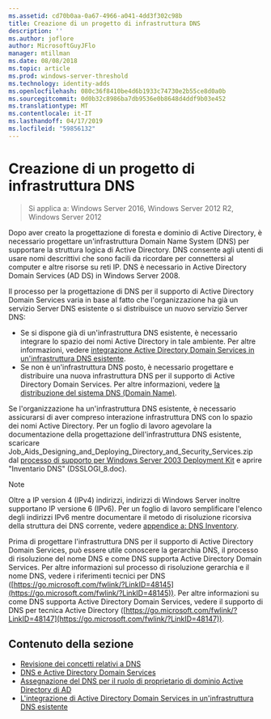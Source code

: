```yaml
---
ms.assetid: cd70b0aa-0a67-4966-a041-4dd3f302c98b
title: Creazione di un progetto di infrastruttura DNS
description: ''
ms.author: joflore
author: MicrosoftGuyJFlo
manager: mtillman
ms.date: 08/08/2018
ms.topic: article
ms.prod: windows-server-threshold
ms.technology: identity-adds
ms.openlocfilehash: 080c36f8410be4d6b1933c74730e2b55ce8d0a0b
ms.sourcegitcommit: 0d0b32c8986ba7db9536e0b8648d4ddf9b03e452
ms.translationtype: MT
ms.contentlocale: it-IT
ms.lasthandoff: 04/17/2019
ms.locfileid: "59856132"
---
```

# <a name="creating-a-dns-infrastructure-design"></a>Creazione di un progetto di infrastruttura DNS

>Si applica a: Windows Server 2016, Windows Server 2012 R2, Windows Server 2012

Dopo aver creato la progettazione di foresta e dominio di Active Directory, è necessario progettare un'infrastruttura Domain Name System (DNS) per supportare la struttura logica di Active Directory. DNS consente agli utenti di usare nomi descrittivi che sono facili da ricordare per connettersi al computer e altre risorse su reti IP. DNS è necessario in Active Directory Domain Services (AD DS) in Windows Server 2008.  
  
Il processo per la progettazione di DNS per il supporto di Active Directory Domain Services varia in base al fatto che l'organizzazione ha già un servizio Server DNS esistente o si distribuisce un nuovo servizio Server DNS:  
  
- Se si dispone già di un'infrastruttura DNS esistente, è necessario integrare lo spazio dei nomi Active Directory in tale ambiente. Per altre informazioni, vedere [integrazione Active Directory Domain Services in un'infrastruttura DNS esistente](../../ad-ds/plan/Integrating-AD-DS-into-an-Existing-DNS-Infrastructure.md).  
- Se non è un'infrastruttura DNS posto, è necessario progettare e distribuire una nuova infrastruttura DNS per il supporto di Active Directory Domain Services. Per altre informazioni, vedere [la distribuzione del sistema DNS (Domain Name)](https://go.microsoft.com/fwlink/?LinkId=93656).  
  
Se l'organizzazione ha un'infrastruttura DNS esistente, è necessario assicurarsi di aver compreso interazione infrastruttura DNS con lo spazio dei nomi Active Directory. Per un foglio di lavoro agevolare la documentazione della progettazione dell'infrastruttura DNS esistente, scaricare Job_Aids_Designing_and_Deploying_Directory_and_Security_Services.zip dal [processo di supporto per Windows Server 2003 Deployment Kit](https://go.microsoft.com/fwlink/?LinkID=102558) e aprire "Inventario DNS" (DSSLOGI_8.doc).  
  
> [!NOTE]  
> Oltre a IP version 4 (IPv4) indirizzi, indirizzi di Windows Server inoltre supportano IP versione 6 (IPv6). Per un foglio di lavoro semplificare l'elenco degli indirizzi IPv6 mentre documentare il metodo di risoluzione ricorsiva della struttura dei DNS corrente, vedere [appendice a: DNS Inventory](../../ad-ds/plan/Appendix-A--DNS-Inventory.md).
  
Prima di progettare l'infrastruttura DNS per il supporto di Active Directory Domain Services, può essere utile conoscere la gerarchia DNS, il processo di risoluzione del nome DNS e come DNS supporta Active Directory Domain Services. Per altre informazioni sul processo di risoluzione gerarchia e il nome DNS, vedere i riferimenti tecnici per DNS ([https://go.microsoft.com/fwlink/?LinkID=48145](https://go.microsoft.com/fwlink/?LinkID=48145)). Per altre informazioni su come DNS supporta Active Directory Domain Services, vedere il supporto di DNS per tecnica Active Directory ([https://go.microsoft.com/fwlink/?LinkID=48147](https://go.microsoft.com/fwlink/?LinkID=48147)).  
  
## <a name="in-this-section"></a>Contenuto della sezione  

- [Revisione dei concetti relativi a DNS](../../ad-ds/plan/Reviewing-DNS-Concepts.md)  
- [DNS e Active Directory Domain Services](../../ad-ds/plan/DNS-and-AD-DS.md)  
- [Assegnazione del DNS per il ruolo di proprietario di dominio Active Directory di AD](../../ad-ds/deploy/Assigning-the-DNS-for-AD-DS-Owner-Role.md)  
- [L'integrazione di Active Directory Domain Services in un'infrastruttura DNS esistente](../../ad-ds/plan/../../ad-ds/plan/Integrating-AD-DS-into-an-Existing-DNS-Infrastructure.md)  
